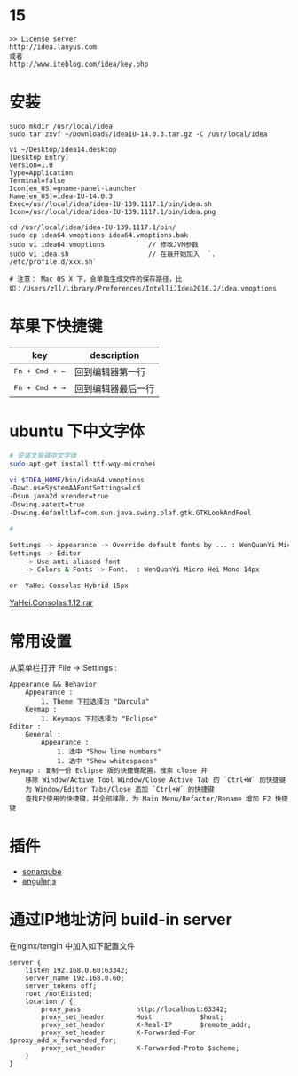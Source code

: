 # 15

```
>> License server 
http://idea.lanyus.com
或者
http://www.iteblog.com/idea/key.php
```
# 安装

```
sudo mkdir /usr/local/idea
sudo tar zxvf ~/Downloads/ideaIU-14.0.3.tar.gz -C /usr/local/idea

vi ~/Desktop/idea14.desktop
[Desktop Entry]
Version=1.0
Type=Application
Terminal=false
Icon[en_US]=gnome-panel-launcher
Name[en_US]=idea-IU-14.0.3
Exec=/usr/local/idea/idea-IU-139.1117.1/bin/idea.sh
Icon=/usr/local/idea/idea-IU-139.1117.1/bin/idea.png

cd /usr/local/idea/idea-IU-139.1117.1/bin/
sudo cp idea64.vmoptions idea64.vmoptions.bak
sudo vi idea64.vmoptions           // 修改JVM参数
sudo vi idea.sh                    // 在最开始加入  `. /etc/profile.d/xxx.sh`

# 注意： Mac OS X 下，会单独生成文件的保存路径，比如：/Users/zll/Library/Preferences/IntelliJIdea2016.2/idea.vmoptions

```

# 苹果下快捷键

<!-- ↑ ↓ ← → ↖ ↗ ↙ ↘ ↔ ↕  ⬆️⬇️➡️⬅️ -->

|key |description|
|------|-----|
|<kbd>Fn + Cmd + ←</kdb>|回到编辑器第一行|
|<kbd>Fn + Cmd + →</kdb>|回到编辑器最后一行|
# ubuntu 下中文字体

```bash
# 安装文泉驿中文字体
sudo apt-get install ttf-wqy-microhei

vi $IDEA_HOME/bin/idea64.vmoptions
-Dawt.useSystemAAFontSettings=lcd
-Dsun.java2d.xrender=true
-Dswing.aatext=true 
-Dswing.defaultlaf=com.sun.java.swing.plaf.gtk.GTKLookAndFeel

#

Settings -> Appearance -> Override default fonts by ... : WenQuanYi Micro Hei Mono 13px
Settings -> Editor 
    -> Use anti-aliased font
    -> Colors & Fonts -> Font.  : WenQuanYi Micro Hei Mono 14px

or  YaHei Consolas Hybrid 15px
```
[YaHei.Consolas.1.12.rar](http://files.cnblogs.com/icelyb24/YaHei.Consolas.1.12.rar)





# 常用设置

从菜单栏打开 File -> Settings : 

```
Appearance && Behavior
    Appearance :
        1. Theme 下拉选择为 "Darcula"
    Keymap : 
        1. Keymaps 下拉选择为 "Eclipse"
Editor :
    General :
        Appearance : 
            1. 选中 "Show line numbers"
            1. 选中 "Show whitespaces"
Keymap : 复制一份 Eclipse 版的快捷键配置，搜索 close 并
    移除 Window/Active Tool Window/Close Active Tab 的 `Ctrl+W` 的快捷键
    为 Window/Editor Tabs/Close 追加 `Ctrl+W` 的快捷键
    查找F2使用的快捷键，并全部移除，为 Main Menu/Refactor/Rename 增加 F2 快捷键
```

# 插件

* [sonarqube](http://plugins.jetbrains.com/plugin/7238?pr=idea)
* [angularjs](http://plugins.jetbrains.com/plugin/6971?pr=idea)
# 通过IP地址访问 build-in server

在nginx/tengin 中加入如下配置文件

```
server {                                                                                                                
    listen 192.168.0.60:63342;
    server_name 192.168.0.60;
    server_tokens off;
    root /notExisted;
    location / { 
        proxy_pass              http://localhost:63342;
        proxy_set_header        Host            $host;
        proxy_set_header        X-Real-IP       $remote_addr;
        proxy_set_header        X-Forwarded-For $proxy_add_x_forwarded_for;
        proxy_set_header        X-Forwarded-Proto $scheme;
    }   
}
```
